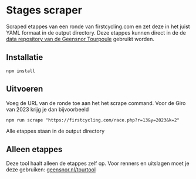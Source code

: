 # Stages scraper

Scraped etappes van een ronde van firstcycling.com en zet deze in het juist YAML formaat in de output directory. Deze etappes kunnen direct in de de [data repository van de Geensnor Tourpoule](https://github.com/geensnor/Geensnor-Tourpoule-Data) gebruikt worden.

## Installatie

```
npm install 
```

## Uitvoeren

Voeg de URL van de ronde toe aan het het scrape command. Voor de Giro van 2023 krijg je dan bijvoorbeeld

```
npm run scrape "https://firstcycling.com/race.php?r=13&y=2023&k=2"
```

Alle etappes staan in de output directory

## Alleen etappes

Deze tool haalt alleen de etappes zelf op. Voor renners en uitslagen moet je deze gebruiken: [geensnor.nl/tourtool](https://www.geensnor.nl/tourtool)
